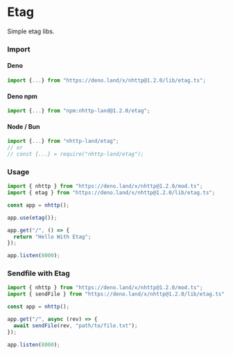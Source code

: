 # Etag
Simple etag libs.

### Import
#### Deno
```ts
import {...} from "https://deno.land/x/nhttp@1.2.0/lib/etag.ts";
```
#### Deno npm
```ts
import {...} from "npm:nhttp-land@1.2.0/etag";
```
#### Node / Bun
```ts
import {...} from "nhttp-land/etag";
// or
// const {...} = require("nhttp-land/etag");
```

### Usage
```ts
import { nhttp } from "https://deno.land/x/nhttp@1.2.0/mod.ts";
import { etag } from "https://deno.land/x/nhttp@1.2.0/lib/etag.ts";

const app = nhttp();

app.use(etag());

app.get("/", () => {
  return "Hello With Etag";
});

app.listen(8000);
```

### Sendfile with Etag
```ts
import { nhttp } from "https://deno.land/x/nhttp@1.2.0/mod.ts";
import { sendFile } from "https://deno.land/x/nhttp@1.2.0/lib/etag.ts";

const app = nhttp();

app.get("/", async (rev) => {
  await sendFile(rev, "path/to/file.txt");
});

app.listen(8000);
```